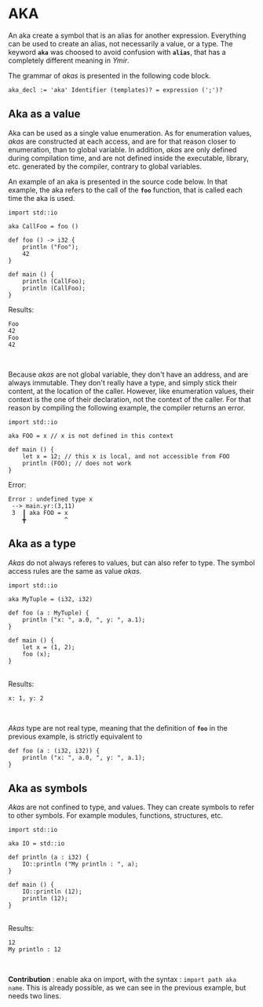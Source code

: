 # AKA

An aka create a symbol that is an alias for another
expression. Everything can be used to create an alias, not necessarily
a value, or a type. The keyword **`aka`** was choosed to avoid
confusion with **`alias`**, that has a completely different meaning in
*Ymir*.

The grammar of *akas* is presented in the following code block.

```grammar
aka_decl := 'aka' Identifier (templates)? = expression (';')?
```

## Aka as a value

Aka can be used as a single value enumeration. As for enumeration
values, *akas* are constructed at each access, and are for that reason
closer to enumeration, than to global variable. In addition, *akas* are
only defined during compilation time, and are not defined inside the
executable, library, etc. generated by the compiler, contrary to
global variables.

An example of an aka is presented in the source code below. In that
example, the aka refers to the call of the **`foo`** function, that is
called each time the aka is used.

```ymir
import std::io

aka CallFoo = foo ()

def foo () -> i32 {
	println ("Foo");
	42
}

def main () {
	println (CallFoo);
	println (CallFoo);
}
```

Results:

```
Foo
42
Foo
42
```

<br>

Because *akas* are not global variable, they don't have an address,
and are always immutable. They don't really have a type, and simply
stick their content, at the location of the caller. However, like
enumeration values, their context is the one of their declaration, not
the context of the caller. For that reason by compiling the following
example, the compiler returns an error.

```ymir
import std::io

aka FOO = x // x is not defined in this context

def main () {
	let x = 12; // this x is local, and not accessible from FOO
	println (FOO); // does not work
}
```


Error: 

```error
Error : undefined type x
 --> main.yr:(3,11)
 3  ┃ aka FOO = x
    ╋           ^

```

## Aka as a type

*Akas* do not always referes to values, but can also refer to
type. The symbol access rules are the same as value *akas*.

```ymir
import std::io

aka MyTuple = (i32, i32)

def foo (a : MyTuple) {
	println ("x: ", a.0, ", y: ", a.1);
}

def main () {
	let x = (1, 2);
	foo (x);
}
```

<br>
Results: 

```
x: 1, y: 2
```
<br>


*Akas* type are not real type, meaning that the definition of **`foo`** in the previous example, is strictly equivalent to 

```ymir 
def foo (a : (i32, i32)) {
	println ("x: ", a.0, ", y: ", a.1);
}
```

## Aka as symbols

*Akas* are not confined to type, and values. They can create symbols
to refer to other symbols. For example modules, functions, structures,
etc. 

```ymir
import std::io

aka IO = std::io

def println (a : i32) {
	IO::println ("My println : ", a);
}

def main () {
	IO::println (12);
	println (12);
}
```

<br> 
Results: 

```
12
My println : 12
```

<br>

**Contribution** : enable aka on import, with the syntax : `import
path aka name`. This is already possible, as we can see in the
previous example, but needs two lines.

